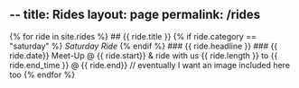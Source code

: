 --
title: Rides
layout: page
permalink: /rides
--
{% for ride in site.rides %}
    ## {{ ride.title }} {% if ride.category == "saturday" %} *Saturday Ride* {% endif %}
    ### {{ ride.headline }}
    ### {{ ride.date}}
    Meet-Up @ {{ ride.start}}
    & ride with us {{ ride.length }} to
    {{ ride.end_time }} @ {{ ride.end}}
    // eventually I want an image included here too
{% endfor %}


